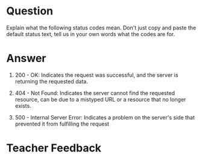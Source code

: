 # Question
Explain what the following status codes mean. Don't just copy and paste the default status text, tell us in your own words what the codes are for.

# Answer

1. 200 - OK: Indicates the request was successful, and the server is returning the requested data.

2. 404 - Not Found: Indicates the server cannot find the requested resource, can be due to a mistyped URL or a resource that no longer exists.

3. 500 - Internal Server Error: Indicates a problem on the server's side that prevented it from fulfilling the request

# Teacher Feedback